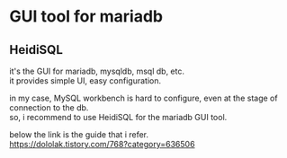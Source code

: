 # GUI tool for mariadb

## HeidiSQL
it's the GUI for mariadb, mysqldb, msql db, etc. <br>
it provides simple UI, easy configuration. <br>

in my case, MySQL workbench is hard to configure, even at the stage of connection to the db. <br>
so, i recommend to use HeidiSQL for the mariadb GUI tool. <br>

below the link is the guide that i refer. <br>
https://dololak.tistory.com/768?category=636506


